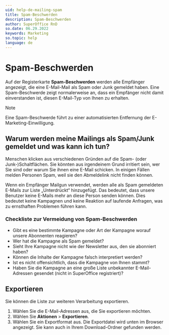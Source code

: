 ```yaml
---
uid: help-de-mailing-spam
title: Spam-Beschwerden
description: Spam-Beschwerden
author: SuperOffice RnD
so.date: 06.29.2022
keywords: Marketing
so.topic: help
language: de
---
```


# Spam-Beschwerden

Auf der Registerkarte **Spam-Beschwerden** werden alle Empfänger angezeigt, die eine E-Mail-Mail als Spam oder Junk gemeldet haben. Eine Spam-Beschwerde zeigt normalerweise an, dass ein Empfänger nicht damit einverstanden ist, diesen E-Mail-Typ von Ihnen zu erhalten.

> [!NOTE]
> Eine Spam-Beschwerde führt zu einer automatisierten Entfernung der E-Marketing-Einwilligung.

## Warum werden meine Mailings als Spam/Junk gemeldet und was kann ich tun?

Menschen klicken aus verschiedenen Gründen auf die Spam- (oder Junk-)Schaltflächen. Sie könnten aus irgendeinem Grund irritiert sein, wer Sie sind oder warum Sie ihnen eine E-Mail schicken. In einigen Fällen melden Personen Spam, weil sie den Abmeldelink nicht finden können.

Wenn ein Empfänger Mailgun verwendet, werden alle als Spam gemeldeten E-Mails zur Liste „Unterdrückt“ hinzugefügt. Das bedeutet, dass unsere Benutzer keine E-Mails mehr an diese Person senden können. Dies bedeutet keine Kampagnen und keine Reaktion auf laufende Anfragen, was zu ernsthaften Problemen führen kann.

### Checkliste zur Vermeidung von Spam-Beschwerden

* Gibt es eine bestimmte Kampagne oder Art der Kampagne worauf unsere Abonnenten reagieren?
* Wer hat die Kampagne als Spam gemeldet?
* Sieht Ihre Kampagne nicht wie der Newsletter aus, den sie abonniert haben?
* Können die Inhalte der Kampagne falsch interpretiert werden?
* Ist es nicht offensichtlich, dass die Kampagne von Ihnen stammt?
* Haben Sie die Kampagne an eine große Liste unbekannter E-Mail-Adressen gesendet (nicht in SuperOffice registriert)?

## Exportieren

Sie können die Liste zur weiteren Verarbeitung exportieren.

1. Wählen Sie die E-Mail-Adressen aus, die Sie exportieren möchten.
2. Wählen Sie **Aktionen** &gt; **Exportieren**.
3. Wählen Sie ein Exportformat aus. Die Exportdatei wird unten im Browser angezeigt. Sie kann auch in Ihrem Download-Ordner gefunden werden.

<!-- Referenced links -->

<!-- Referenced images -->
